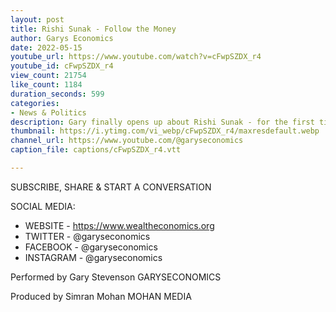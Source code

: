 ```yaml
---
layout: post
title: Rishi Sunak - Follow the Money
author: Garys Economics
date: 2022-05-15
youtube_url: https://www.youtube.com/watch?v=cFwpSZDX_r4
youtube_id: cFwpSZDX_r4
view_count: 21754
like_count: 1184
duration_seconds: 599
categories:
- News & Politics
description: Gary finally opens up about Rishi Sunak - for the first time since Rishi's fall from grace.
thumbnail: https://i.ytimg.com/vi_webp/cFwpSZDX_r4/maxresdefault.webp
channel_url: https://www.youtube.com/@garyseconomics
caption_file: captions/cFwpSZDX_r4.vtt

---
```


SUBSCRIBE, SHARE & START A CONVERSATION


SOCIAL MEDIA:
- WEBSITE - https://www.wealtheconomics.org
- TWITTER - @garyseconomics
- FACEBOOK - @garyseconomics
- INSTAGRAM - @garyseconomics


Performed by Gary Stevenson
GARYSECONOMICS


Produced by Simran Mohan
MOHAN MEDIA
